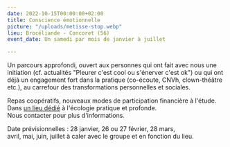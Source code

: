 ```yaml
---
date: 2022-10-15T00:00:00+02:00
title: Conscience émotionnelle
picture: "/uploads/metisse-stop.webp"
lieu: Brocéliande - Concoret (56)
event_date: Un samedi par mois de janvier à juillet

---
```

Un parcours approfondi, ouvert aux personnes qui ont fait avec nous une initiation (cf. actualités "Pleurer c'est cool ou s'énerver c'est ok") ou qui ont déjà un engagement fort dans la pratique (co-écoute, CNVh, clown-théâtre etc.), au carrefour des transformations personnelles et sociales.

Repas coopératifs, nouveaux modes de participation financière à l'étude.  
Dans [un lieu dédié](https://maliguene-broceliande.fr/) à l'écologie pratique et profonde.  
Nous contacter pour plus d'informations.

Date prévisionnelles : 28 janvier, 26 ou 27 février, 28 mars,  
avril, mai, juin, juillet à caler avec le groupe et en fonction du lieu.